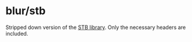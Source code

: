 # blur/stb

Stripped down version of the [STB library](https://github.com/nothings/stb). Only the necessary headers are included.
